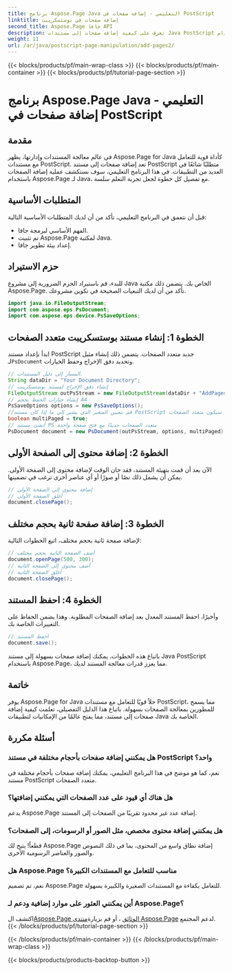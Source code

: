```yaml
---
title: برنامج Aspose.Page Java التعليمي - إضافة صفحات في PostScript
linktitle: إضافة صفحات في بوستسكريبت
second_title: Aspose.Page جافا API
description: تعرف على كيفية إضافة صفحات إلى مستندات Java PostScript باستخدام Aspose.Page. اتبع دليلنا خطوة بخطوة للتعامل السلس مع المستندات.
weight: 11
url: /ar/java/postscript-page-manipulation/add-pages2/
---
```


{{< blocks/products/pf/main-wrap-class >}}
{{< blocks/products/pf/main-container >}}
{{< blocks/products/pf/tutorial-page-section >}}

# برنامج Aspose.Page Java التعليمي - إضافة صفحات في PostScript

## مقدمة
في عالم معالجة المستندات وإدارتها، يظهر Aspose.Page for Java كأداة قوية للتعامل مع مستندات PostScript. تعد إضافة صفحات إلى مستند PostScript متطلبًا شائعًا في العديد من التطبيقات. في هذا البرنامج التعليمي، سوف نستكشف عملية إضافة الصفحات باستخدام Aspose.Page لـ Java، مع تفصيل كل خطوة لجعل تجربة التعلم سلسة.
## المتطلبات الأساسية
قبل أن نتعمق في البرنامج التعليمي، تأكد من أن لديك المتطلبات الأساسية التالية:
- الفهم الأساسي لبرمجة جافا.
- تم تثبيت Aspose.Page لمكتبة Java.
- إعداد بيئة تطوير جافا.
## حزم الاستيراد
للبدء، قم باستيراد الحزم الضرورية إلى مشروع Java الخاص بك. يتضمن ذلك مكتبة Aspose.Page. تأكد من أن لديك التبعيات الصحيحة في تكوين مشروعك.
```java
import java.io.FileOutputStream;
import com.aspose.eps.PsDocument;
import com.aspose.eps.device.PsSaveOptions;
```
## الخطوة 1: إنشاء مستند بوستسكريبت متعدد الصفحات
 ابدأ بإعداد مستند PostScript جديد متعدد الصفحات. يتضمن ذلك إنشاء مثيل لـ`PsDocument` وتحديد دفق الإخراج وحفظ الخيارات.
```java
// المسار إلى دليل المستندات.
String dataDir = "Your Document Directory";
// إنشاء دفق الإخراج لمستند بوستسكريبت
FileOutputStream outPsStream = new FileOutputStream(dataDir + "AddPages2_outPS.ps");
// إنشاء خيارات الحفظ بحجم A4
PsSaveOptions options = new PsSaveOptions();
//قم بتعيين المتغير الذي يشير إلى ما إذا كان مستند PostScript الناتج سيكون متعدد الصفحات
boolean multiPaged = true;
// أنشئ مستند PS متعدد الصفحات جديدًا مع فتح صفحة واحدة
PsDocument document = new PsDocument(outPsStream, options, multiPaged);
```
## الخطوة 2: إضافة محتوى إلى الصفحة الأولى
الآن بعد أن قمت بتهيئة المستند، فقد حان الوقت لإضافة محتوى إلى الصفحة الأولى. يمكن أن يشمل ذلك نصًا أو صورًا أو أي عناصر أخرى ترغب في تضمينها.
```java
// إضافة محتوى إلى الصفحة الأولى
// أغلق الصفحة الأولى
document.closePage();
```
## الخطوة 3: إضافة صفحة ثانية بحجم مختلف
لإضافة صفحة ثانية بحجم مختلف، اتبع الخطوات التالية:
```java
// أضف الصفحة الثانية بحجم مختلف
document.openPage(500, 300);
// أضف محتوى إلى الصفحة الثانية
// أغلق الصفحة الثانية
document.closePage();
```
## الخطوة 4: احفظ المستند
وأخيرًا، احفظ المستند المعدل بعد إضافة الصفحات المطلوبة. وهذا يضمن الحفاظ على التغييرات الخاصة بك.
```java
// احفظ المستند
document.save();
```
باتباع هذه الخطوات، يمكنك إضافة صفحات بسهولة إلى مستند Java PostScript باستخدام Aspose.Page، مما يعزز قدرات معالجة المستند لديك.
## خاتمة
يوفر Aspose.Page for Java حلاً قويًا للتعامل مع مستندات PostScript، مما يسمح للمطورين بمعالجة الصفحات بسهولة. باتباع هذا الدليل التفصيلي، تعلمت كيفية إضافة صفحات إلى مستند، مما يفتح عالمًا من الإمكانيات لتطبيقات Java الخاصة بك.
## أسئلة مكررة
### هل يمكنني إضافة صفحات بأحجام مختلفة في مستند PostScript واحد؟
نعم، كما هو موضح في هذا البرنامج التعليمي، يمكنك إضافة صفحات بأحجام مختلفة في مستند PostScript متعدد الصفحات.
### هل هناك أي قيود على عدد الصفحات التي يمكنني إضافتها؟
يدعم Aspose.Page إضافة عدد غير محدود تقريبًا من الصفحات إلى المستند.
### هل يمكنني إضافة محتوى مخصص، مثل الصور أو الرسومات، إلى الصفحات؟
قطعاً! يتيح لك Aspose.Page إضافة نطاق واسع من المحتوى، بما في ذلك النصوص والصور والعناصر الرسومية الأخرى.
### هل Aspose.Page مناسب للتعامل مع المستندات الكبيرة؟
نعم، تم تصميم Aspose.Page للتعامل بكفاءة مع المستندات الصغيرة والكبيرة بسهولة.
### أين يمكنني العثور على موارد إضافية ودعم لـ Aspose.Page؟
 اكتشف ال[Aspose.Page الوثائق](https://reference.aspose.com/page/java/) ، أو قم بزيارة[منتدى Aspose.Page](https://forum.aspose.com/c/page/39) لدعم المجتمع.
{{< /blocks/products/pf/tutorial-page-section >}}

{{< /blocks/products/pf/main-container >}}
{{< /blocks/products/pf/main-wrap-class >}}

{{< blocks/products/products-backtop-button >}}
